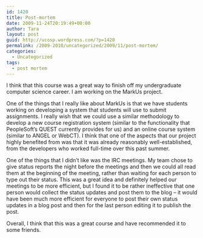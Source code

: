 ```yaml
---
id: 1420
title: Post-mortem
date: 2009-11-24T20:19:49+00:00
author: Tara
layout: post
guid: http://ucosp.wordpress.com/?p=1420
permalink: /2009-2010/uncategorized/2009/11/post-mortem/
categories:
  - Uncategorized
tags:
  - post mortem
---
```

I think that this course was a great way to finish off my undergraduate computer science career. <span style="background-color:#ffffff;">I am working on the MarkUs project.</span>

<span style="background-color:#ffffff;">One of the things that I really like about MarkUs is that we have students working on developing a system that students will use to submit assignments. I really wish that we could use a similar methodology to develop a new course registration system (similar to the functionality that PeopleSoft&#8217;s QUEST currently provides for us) and an online course system (similar to ANGEL or WebCT). I think that one of the aspects that our project highly benefited from was that it was already reasonably well-established, from the developers who worked full-time over this past summer.</span>

<span style="background-color:#ffffff;">One of the things that I didn&#8217;t like was the IRC meetings. My team chose to give status reports the night before the meetings and then we could all read them at the beginning of the meeting, rather than waiting for each person to type out their status. This was a great idea and definitely helped our meetings to be more efficient, but I found it to be rather ineffective that one person would collect the status updates and post them to the blog &#8211; it would have been much more efficient for everyone to post their own status updates in a blog post and then for the last person editing it to publish the post.</span>

<span style="background-color:#ffffff;">Overall, I think that this was a great course and have recommended it to some friends.</span>